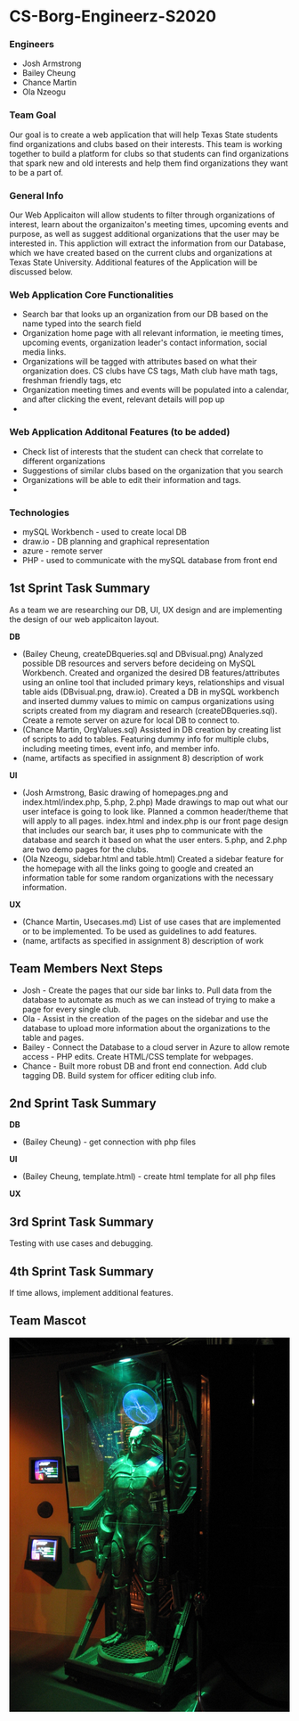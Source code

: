 # CS-Borg-Engineerz-S2020

### **Engineers**
* Josh Armstrong 
* Bailey Cheung 
* Chance Martin 
* Ola Nzeogu

### **Team Goal**
Our goal is to create a web application that will help Texas State students find organizations and clubs based on their interests. This team is working together to build a platform for clubs so that students can find organizations that spark new and old interests and help them find organizations they want to be a part of.

### **General Info**
Our Web Applicaiton will allow students to filter through organizations of interest, learn about the organizaiton's meeting times, upcoming events and purpose, as well as suggest additional organizations that the user may be interested in. This appliction will extract the information from our Database, which we have created based on the current clubs and organizations at Texas State University. Additional features of the Application will be discussed below.

### **Web Application Core Functionalities**
* Search bar that looks up an organization from our DB based on the name typed into the search field
* Organization home page with all relevant information, ie meeting times, upcoming events, organization leader's contact information, social media links.  
* Organizations will be tagged with attributes based on what their organization does. CS clubs have CS tags, Math club have math tags, freshman friendly tags, etc 
* Organization meeting times and events will be populated into a calendar, and after clicking the event, relevant details will pop up 
*


### **Web Application Additonal Features (to be added)**
* Check list of interests that the student can check that correlate to different organizations 
* Suggestions of similar clubs based on the organization that you search
* Organizations will be able to edit their information and tags.
*

### **Technologies**	
*  mySQL Workbench - used to create local DB
*  draw.io - DB planning and graphical representation 
*  azure - remote server
*  PHP - used to communicate with the mySQL database from front end

## **1st Sprint Task Summary**	
As a team we are researching our DB, UI, UX design and are implementing the design of our web applicaiton layout.

**DB** 
* (Bailey Cheung, createDBqueries.sql and DBvisual.png) Analyzed possible DB resources and servers before decideing on MySQL Workbench. Created and organized the desired DB features/attributes using an online tool that included primary keys, relationships and visual table aids (DBvisual.png, draw.io). Created a DB in mySQL workbench and inserted dummy values to mimic on campus organizations using scripts created from my diagram and research (createDBqueries.sql).  Create a remote server on azure for local DB to connect to. 
* (Chance Martin, OrgValues.sql) Assisted in DB creation by creating list of scripts to add to tables. Featuring dummy info for multiple clubs, including meeting times, event info, and member info. 
* (name, artifacts as specified in assignment 8) description of work  

**UI** 
* (Josh Armstrong, Basic drawing of homepages.png and index.html/index.php, 5.php, 2.php) Made drawings to map out what our user inteface is going to look like. Planned a common header/theme that will apply to all pages. index.html and index.php is our front page design that includes our search bar, it uses php to communicate with the database and search it based on what the user enters. 5.php, and 2.php are two demo pages for the clubs. 
* (Ola Nzeogu, sidebar.html and table.html) Created a sidebar feature for the homepage with all the links going to google and created an information table for some random organizations with the necessary information.

**UX** 
* (Chance Martin, Usecases.md) List of use cases that are implemented or to be implemented. To be used as guidelines to add features. 
* (name, artifacts as specified in assignment 8) description of work  

## **Team Members Next Steps**
* Josh - Create the pages that our side bar links to. Pull data from the database to automate as much as we can instead of trying to make a page for every single club.
* Ola - Assist in the creation of the pages on the sidebar and use the database to upload more information about the organizations to the table and pages.
* Bailey - Connect the Database to a cloud server in Azure to allow remote access - PHP edits. Create HTML/CSS template for webpages.
* Chance - Built more robust DB and front end connection. Add club tagging DB. Build system for officer editing club info. 

## **2nd Sprint Task Summary**	
**DB** 
* (Bailey Cheung) - get connection with php files 

**UI** 
* (Bailey Cheung, template.html) - create html template for all php files 

**UX** 

## **3rd Sprint Task Summary**	
Testing with use cases and debugging. 

## **4th Sprint Task Summary**	
If time allows, implement additional features. 

## **Team Mascot**
![alt text](https://github.com/CS3398-Borg-Engineerz/CS-Borg-Engineerz-S2020/blob/master/Borg.jpg)
